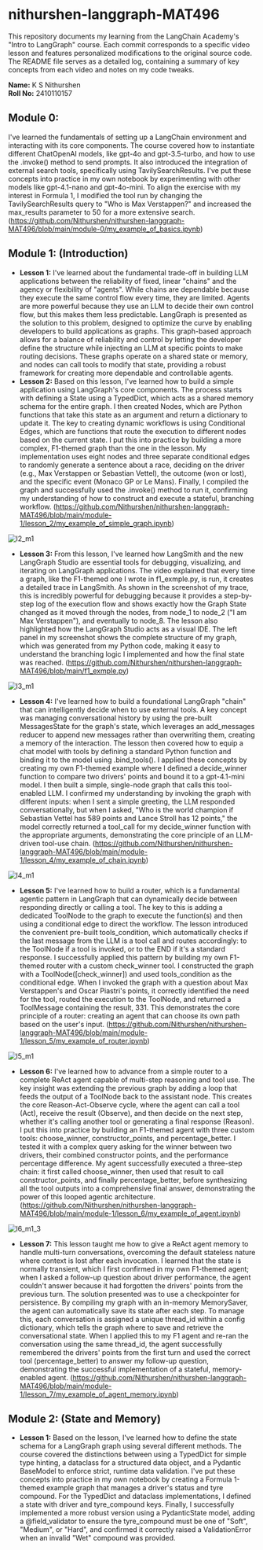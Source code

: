 # nithurshen-langgraph-MAT496
This repository documents my learning from the LangChain Academy's "Intro to LangGraph" course. Each commit corresponds to a specific video lesson and features personalized modifications to the original source code. The README file serves as a detailed log, containing a summary of key concepts from each video and notes on my code tweaks.

<b>Name:</b> K S Nithurshen  
<b>Roll No:</b> 2410110157  

## Module 0:
I've learned the fundamentals of setting up a LangChain environment and interacting with its core components. The course covered how to instantiate different ChatOpenAI models, like gpt-4o and gpt-3.5-turbo, and how to use the .invoke() method to send prompts. It also introduced the integration of external search tools, specifically using TavilySearchResults. I've put these concepts into practice in my own notebook by experimenting with other models like gpt-4.1-nano and gpt-4o-mini. To align the exercise with my interest in Formula 1, I modified the tool run by changing the TavilySearchResults query to "Who is Max Verstappen?" and increased the max_results parameter to 50 for a more extensive search. (https://github.com/Nithurshen/nithurshen-langgraph-MAT496/blob/main/module-0/my_example_of_basics.ipynb)

## Module 1: (Introduction)
* <b>Lesson 1:</b> I've learned about the fundamental trade-off in building LLM applications between the reliability of fixed, linear "chains" and the agency or flexibility of "agents". While chains are dependable because they execute the same control flow every time, they are limited. Agents are more powerful because they use an LLM to decide their own control flow, but this makes them less predictable. LangGraph is presented as the solution to this problem, designed to optimize the curve by enabling developers to build applications as graphs. This graph-based approach allows for a balance of reliability and control by letting the developer define the structure while injecting an LLM at specific points to make routing decisions. These graphs operate on a shared state or memory, and nodes can call tools to modify that state, providing a robust framework for creating more dependable and controllable agents.
* <b>Lesson 2:</b> Based on this lesson, I've learned how to build a simple application using LangGraph's core components. The process starts with defining a State using a TypedDict, which acts as a shared memory schema for the entire graph. I then created Nodes, which are Python functions that take this state as an argument and return a dictionary to update it. The key to creating dynamic workflows is using Conditional Edges, which are functions that route the execution to different nodes based on the current state. I put this into practice by building a more complex, F1-themed graph than the one in the lesson. My implementation uses eight nodes and three separate conditional edges to randomly generate a sentence about a race, deciding on the driver (e.g., Max Verstappen or Sebastian Vettel), the outcome (won or lost), and the specific event (Monaco GP or Le Mans). Finally, I compiled the graph and successfully used the .invoke() method to run it, confirming my understanding of how to construct and execute a stateful, branching workflow. (https://github.com/Nithurshen/nithurshen-langgraph-MAT496/blob/main/module-1/lesson_2/my_example_of_simple_graph.ipynb)

![l2_m1](https://github.com/Nithurshen/nithurshen-langgraph-MAT496/blob/main/module-1/lesson_2/l2_m1.png)
* <b>Lesson 3:</b> From this lesson, I've learned how LangSmith and the new LangGraph Studio are essential tools for debugging, visualizing, and iterating on LangGraph applications. The video explained that every time a graph, like the F1-themed one I wrote in f1_exmple.py, is run, it creates a detailed trace in LangSmith. As shown in the screenshot of my trace, this is incredibly powerful for debugging because it provides a step-by-step log of the execution flow and shows exactly how the Graph State changed as it moved through the nodes, from node_1 to node_2 ("I am Max Verstappen"), and eventually to node_8. The lesson also highlighted how the LangGraph Studio acts as a visual IDE. The left panel in my screenshot shows the complete structure of my graph, which was generated from my Python code, making it easy to understand the branching logic I implemented and how the final state was reached. (https://github.com/Nithurshen/nithurshen-langgraph-MAT496/blob/main/f1_exmple.py)

![l3_m1](https://github.com/Nithurshen/nithurshen-langgraph-MAT496/blob/main/module-1/lesson_3/l3_m1.png)
* <b>Lesson 4:</b> I've learned how to build a foundational LangGraph "chain" that can intelligently decide when to use external tools. A key concept was managing conversational history by using the pre-built MessagesState for the graph's state, which leverages an add_messages reducer to append new messages rather than overwriting them, creating a memory of the interaction. The lesson then covered how to equip a chat model with tools by defining a standard Python function and binding it to the model using .bind_tools(). I applied these concepts by creating my own F1-themed example where I defined a decide_winner function to compare two drivers' points and bound it to a gpt-4.1-mini model. I then built a simple, single-node graph that calls this tool-enabled LLM. I confirmed my understanding by invoking the graph with different inputs: when I sent a simple greeting, the LLM responded conversationally, but when I asked, "Who is the world champion if Sebastian Vettel has 589 points and Lance Stroll has 12 points," the model correctly returned a tool_call for my decide_winner function with the appropriate arguments, demonstrating the core principle of an LLM-driven tool-use chain. (https://github.com/Nithurshen/nithurshen-langgraph-MAT496/blob/main/module-1/lesson_4/my_example_of_chain.ipynb)

![l4_m1](https://github.com/Nithurshen/nithurshen-langgraph-MAT496/blob/main/module-1/lesson_4/l4_m1.png)
* <b>Lesson 5:</b> I've learned how to build a router, which is a fundamental agentic pattern in LangGraph that can dynamically decide between responding directly or calling a tool. The key to this is adding a dedicated ToolNode to the graph to execute the function(s) and then using a conditional edge to direct the workflow. The lesson introduced the convenient pre-built tools_condition, which automatically checks if the last message from the LLM is a tool call and routes accordingly: to the ToolNode if a tool is invoked, or to the END if it's a standard response. I successfully applied this pattern by building my own F1-themed router with a custom check_winner tool. I constructed the graph with a ToolNode([check_winner]) and used tools_condition as the conditional edge. When I invoked the graph with a question about Max Verstappen's and Oscar Piastri's points, it correctly identified the need for the tool, routed the execution to the ToolNode, and returned a ToolMessage containing the result, 331. This demonstrates the core principle of a router: creating an agent that can choose its own path based on the user's input. (https://github.com/Nithurshen/nithurshen-langgraph-MAT496/blob/main/module-1/lesson_5/my_example_of_router.ipynb)

![l5_m1](https://github.com/Nithurshen/nithurshen-langgraph-MAT496/blob/main/module-1/lesson_5/l5_m1.png)
* <b>Lesson 6:</b> I've learned how to advance from a simple router to a complete ReAct agent capable of multi-step reasoning and tool use. The key insight was extending the previous graph by adding a loop that feeds the output of a ToolNode back to the assistant node. This creates the core Reason-Act-Observe cycle, where the agent can call a tool (Act), receive the result (Observe), and then decide on the next step, whether it's calling another tool or generating a final response (Reason). I put this into practice by building an F1-themed agent with three custom tools: choose_winner, constructor_points, and percentage_better. I tested it with a complex query asking for the winner between two drivers, their combined constructor points, and the performance percentage difference. My agent successfully executed a three-step chain: it first called choose_winner, then used that result to call constructor_points, and finally percentage_better, before synthesizing all the tool outputs into a comprehensive final answer, demonstrating the power of this looped agentic architecture. (https://github.com/Nithurshen/nithurshen-langgraph-MAT496/blob/main/module-1/lesson_6/my_example_of_agent.ipynb)

![l6_m1_3](https://github.com/Nithurshen/nithurshen-langgraph-MAT496/blob/main/module-1/lesson_6/l6_m1_3.png)
* <b>Lesson 7:</b>  This lesson taught me how to give a ReAct agent memory to handle multi-turn conversations, overcoming the default stateless nature where context is lost after each invocation. I learned that the state is normally transient, which I first confirmed in my own F1-themed agent; when I asked a follow-up question about driver performance, the agent couldn't answer because it had forgotten the drivers' points from the previous turn. The solution presented was to use a checkpointer for persistence. By compiling my graph with an in-memory MemorySaver, the agent can automatically save its state after each step. To manage this, each conversation is assigned a unique thread_id within a config dictionary, which tells the graph where to save and retrieve the conversational state. When I applied this to my F1 agent and re-ran the conversation using the same thread_id, the agent successfully remembered the drivers' points from the first turn and used the correct tool (percentage_better) to answer my follow-up question, demonstrating the successful implementation of a stateful, memory-enabled agent. (https://github.com/Nithurshen/nithurshen-langgraph-MAT496/blob/main/module-1/lesson_7/my_example_of_agent_memory.ipynb)

## Module 2: (State and Memory)
* <b>Lesson 1:</b> Based on the lesson, I've learned how to define the state schema for a LangGraph graph using several different methods. The course covered the distinctions between using a TypedDict for simple type hinting, a dataclass for a structured data object, and a Pydantic BaseModel to enforce strict, runtime data validation. I've put these concepts into practice in my own notebook by creating a Formula 1-themed example graph that manages a driver's status and tyre compound. For the TypedDict and dataclass implementations, I defined a state with driver and tyre_compound keys. Finally, I successfully implemented a more robust version using a PydanticState model, adding a @field_validator to ensure the tyre_compound must be one of "Soft", "Medium", or "Hard", and confirmed it correctly raised a ValidationError when an invalid "Wet" compound was provided.
